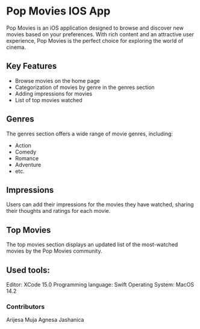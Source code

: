 # Pop Movies IOS App
Pop Movies is an iOS application designed to browse and discover new movies based on your preferences. 
With rich content and an attractive user experience, Pop Movies is the perfect choice for exploring the world of cinema.

## Key Features
- Browse movies on the home page
- Categorization of movies by genre in the genres section
- Adding impressions for movies
- List of top movies watched

## Genres
The genres section offers a wide range of movie genres, including:
- Action
- Comedy
- Romance
- Adventure
- etc.

## Impressions
Users can add their impressions for the movies they have watched, sharing their thoughts and ratings for each movie.

## Top Movies
The top movies section displays an updated list of the most-watched movies by the Pop Movies community.

## Used tools:
Editor: XCode 15.0
Programming language: Swift
Operating System: MacOS 14.2

### Contributors
Arijesa Muja
Agnesa Jashanica
